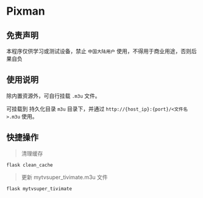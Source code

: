 # Pixman

## 免责声明

本程序仅供学习或测试设备，禁止 `中国大陆用户` 使用，不得用于商业用途，否则后果自负

## 使用说明

除内置资源外，可自行挂载 `.m3u` 文件。

可挂载到 持久化目录 `m3u` 目录下，并通过 `http://{host_ip}:{port}/<文件名>.m3u` 使用。

## 快捷操作

> 清理缓存

```shell
flask clean_cache
```

> 更新 mytvsuper_tivimate.m3u 文件

```shell
flask mytvsuper_tivimate
```
